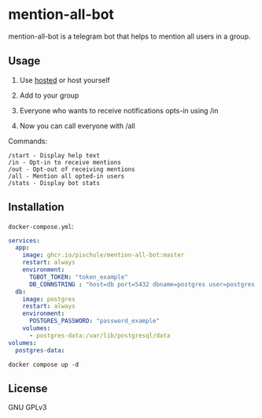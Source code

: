 # mention-all-bot

mention-all-bot is a telegram bot that helps to mention all users in a group.

## Usage

1. Use [hosted](https://t.me/mention_all_the_bot?startgroup) or host yourself

1. Add to your group

1. Everyone who wants to receive notifications opts-in using /in

1. Now you can call everyone with /all

Commands:

```
/start - Display help text
/in - Opt-in to receive mentions
/out - Opt-out of receiving mentions
/all - Mention all opted-in users
/stats - Display bot stats
```

## Installation

`docker-compose.yml`:
```yaml
services:
  app:
    image: ghcr.io/pischule/mention-all-bot:master
    restart: always
    environment:
      TGBOT_TOKEN: "token_example"
      DB_CONNSTRING : "host=db port=5432 dbname=postgres user=postgres password=password_example"
  db:
    image: postgres
    restart: always
    environment:
      POSTGRES_PASSWORD: "password_example"
    volumes:
      - postgres-data:/var/lib/postgresql/data
volumes:
  postgres-data:
```

```shell
docker compose up -d
```

## License
GNU GPLv3
